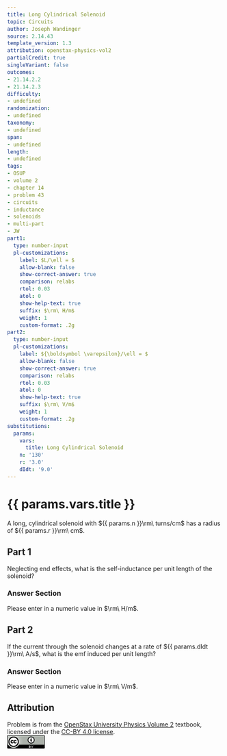 ```yaml
---
title: Long Cylindrical Solenoid
topic: Circuits
author: Joseph Wandinger
source: 2.14.43
template_version: 1.3
attribution: openstax-physics-vol2
partialCredit: true
singleVariant: false
outcomes:
- 21.14.2.2
- 21.14.2.3
difficulty:
- undefined
randomization:
- undefined
taxonomy:
- undefined
span:
- undefined
length:
- undefined
tags:
- OSUP
- volume 2
- chapter 14
- problem 43
- circuits
- inductance
- solenoids
- multi-part
- JW
part1:
  type: number-input
  pl-customizations:
    label: $L/\ell = $
    allow-blank: false
    show-correct-answer: true
    comparison: relabs
    rtol: 0.03
    atol: 0
    show-help-text: true
    suffix: $\rm\ H/m$
    weight: 1
    custom-format: .2g
part2:
  type: number-input
  pl-customizations:
    label: ${\boldsymbol \varepsilon}/\ell = $
    allow-blank: false
    show-correct-answer: true
    comparison: relabs
    rtol: 0.03
    atol: 0
    show-help-text: true
    suffix: $\rm\ V/m$
    weight: 1
    custom-format: .2g
substitutions:
  params:
    vars:
      title: Long Cylindrical Solenoid
    n: '130'
    r: '3.0'
    dIdt: '9.0'
---
```

# {{ params.vars.title }}
A long, cylindrical solenoid with ${{ params.n }}\rm\ turns/cm$ has a radius of ${{ params.r }}\rm\ cm$.

## Part 1

Neglecting end effects, what is the self-inductance per unit length of the solenoid?

### Answer Section

Please enter in a numeric value in $\rm\ H/m$.

## Part 2

If the current through the solenoid changes at a rate of ${{ params.dIdt }}\rm\ A/s$, what is the emf induced per unit length?

### Answer Section

Please enter in a numeric value in $\rm\ V/m$.

## Attribution

Problem is from the [OpenStax University Physics Volume 2](https://openstax.org/details/books/university-physics-volume-2) textbook, licensed under the [CC-BY 4.0 license](https://creativecommons.org/licenses/by/4.0/).<br>![Image representing the Creative Commons 4.0 BY license.](https://raw.githubusercontent.com/firasm/bits/master/by.png)